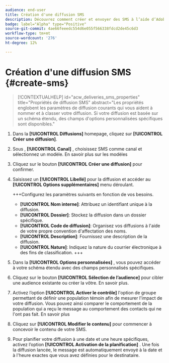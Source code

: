 ```yaml
---
audience: end-user
title: Création d'une diffusion SMS
description: Découvrez comment créer et envoyer des SMS à l’aide d’Adobe Campaign Web.
badge: label="Alpha" type="Positive"
source-git-commit: 4ae66feeedc554d6e055f566338fdcd2de45c6d3
workflow-type: tm+mt
source-wordcount: '276'
ht-degree: 12%

---
```


# Création d&#39;une diffusion SMS {#create-sms}

>[!CONTEXTUALHELP]
>id="acw_deliveries_sms_properties"
>title="Propriétés de diffusion SMS"
>abstract="Les propriétés englobent les paramètres de diffusion courants qui vous aident à nommer et à classer votre diffusion. Si votre diffusion est basée sur un schéma étendu, des champs d&#39;options personnalisées spécifiques sont disponibles."

1. Dans la **[!UICONTROL Diffusions]** homepage, cliquez sur **[!UICONTROL Créer une diffusion]**.

1. Sous , **[!UICONTROL Canal]** , choisissez SMS comme canal et sélectionnez un modèle. En savoir plus sur les modèles

1. Cliquez sur le bouton **[!UICONTROL Créer une diffusion]** pour confirmer.

1. Saisissez un **[!UICONTROL Libellé]** pour la diffusion et accéder au **[!UICONTROL Options supplémentaires]** menu déroulant.

   +++Configurez les paramètres suivants en fonction de vos besoins.
   * **[!UICONTROL Nom interne]**: Attribuez un identifiant unique à la diffusion.
   * **[!UICONTROL Dossier]**: Stockez la diffusion dans un dossier spécifique.
   * **[!UICONTROL Code de diffusion]**: Organisez vos diffusions à l&#39;aide de votre propre convention d&#39;affectation des noms.
   * **[!UICONTROL Description]**: Fournissez une description de la diffusion.
   * **[!UICONTROL Nature]**: Indiquez la nature du courrier électronique à des fins de classification.
+++

1. Dans la **[!UICONTROL Options personnalisées]** , vous pouvez accéder à votre schéma étendu avec des champs personnalisés spécifiques.

1. Cliquez sur le bouton **[!UICONTROL Sélection de l’audience]** pour cibler une audience existante ou créer la vôtre. En savoir plus.

1. Activez l’option **[!UICONTROL Activer le contrôle]** l&#39;option de groupe permettant de définir une population témoin afin de mesurer l&#39;impact de votre diffusion. Vous pouvez ainsi comparer le comportement de la population qui a reçu le message au comportement des contacts qui ne l&#39;ont pas fait. En savoir plus

1. Cliquez sur **[!UICONTROL Modifier le contenu]** pour commencer à concevoir le contenu de votre SMS.

1. Pour planifier votre diffusion à une date et une heure spécifiques, activez l’option **[!UICONTROL Activation de la planification]** . Une fois la diffusion lancée, le message est automatiquement envoyé à la date et à l&#39;heure exactes que vous avez définies pour le destinataire.

